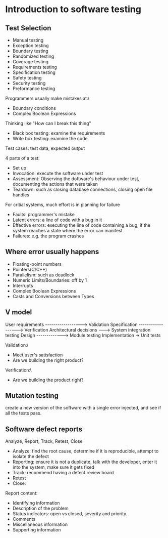 # Introduction to software testing

## Test Selection

- Manual testing
- Exception testing
- Boundary testing
- Randomized testing
- Coverage testing
- Requirements testing
- Specification testing
- Safety testing
- Security testing
- Preformance testing

Programmers usually make mistakes at:\
- Boundary conditions
- Complex Boolean Expressions

Thinking like "How can I break this thing"

- Black box testing: examine the requirements
- Write box testing: examine the code

Test cases: test data, expected output

4 parts of a test:

- Set up
- Invocation: execute the software under test
- Assessment: Observing the doftware's behaviour under test, documenting the actions that were taken
- Teardown: such as closing database connections, closing open file handles

For critial systems, much effort is in planning for failure

- Faults: programmer's mistake
- Latent errors: a line of code with a bug in it
- Effective errors: executing the line of code containing a bug, if the system reaches a state where the error can manifest
- Failures: e.g. the program crashes

## Where error usually happens

- Floating-point numbers
- Pointers(C/C++)
- Parallelism: such as deadlock
- Numeric Limits/Boundaries: off by 1
- Interrupts
- Complex Boolean Expressions
- Casts and Conversions between Types


## V model
User requirements ------------------> Validation
  Specification ------------------> Verification
    Architectural decisions ---> System integration testing
      Design -------------> Module testing
        Implementation -> Unit tests
        
Validation:\
- Meet user's satisfaction
- Are we building the right product?

Verification:\
- Are we building the product right?

## Mutation testing
create a new version of the software with a single error injected, and see if all the tests pass.

## Software defect reports

Analyze, Report, Track, Retest, Close

- Analyze: find the root cause, determine if it is reproducible, attempt to isolate the defect
- Reporting: ensure it is not a duplicate, talk with the developer, enter it into the system, make sure it gets fixed
- Track: recommend having a defect review board
- Retest
- Close:

Report content:
- Identifying information
- Description of the problem
- Status indicators: open vs closed, severity and priority.
- Comments
- Miscellaneous information
- Supporting information
